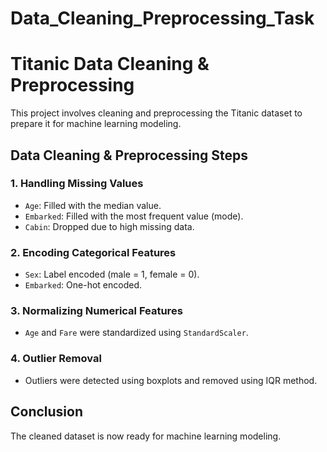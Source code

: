 # Data_Cleaning_Preprocessing_Task
# Titanic Data Cleaning & Preprocessing

This project involves cleaning and preprocessing the Titanic dataset to prepare it for machine learning modeling.

## Data Cleaning & Preprocessing Steps

### 1. Handling Missing Values
- `Age`: Filled with the median value.
- `Embarked`: Filled with the most frequent value (mode).
- `Cabin`: Dropped due to high missing data.

### 2. Encoding Categorical Features
- `Sex`: Label encoded (male = 1, female = 0).
- `Embarked`: One-hot encoded.

### 3. Normalizing Numerical Features
- `Age` and `Fare` were standardized using `StandardScaler`.

### 4. Outlier Removal
- Outliers were detected using boxplots and removed using IQR method.

## Conclusion
The cleaned dataset is now ready for machine learning modeling.
